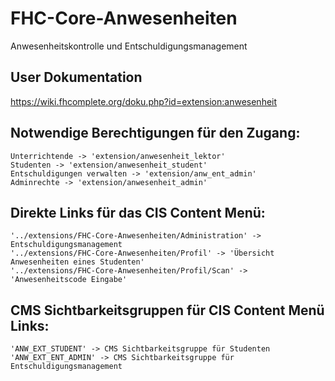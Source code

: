 # FHC-Core-Anwesenheiten
Anwesenheitskontrolle und Entschuldigungsmanagement

## User Dokumentation 
https://wiki.fhcomplete.org/doku.php?id=extension:anwesenheit

## Notwendige Berechtigungen für den Zugang:
    Unterrichtende -> 'extension/anwesenheit_lektor'
    Studenten -> 'extension/anwesenheit_student'
    Entschuldigungen verwalten -> 'extension/anw_ent_admin'
    Adminrechte -> 'extension/anwesenheit_admin'

## Direkte Links für das CIS Content Menü:
    '../extensions/FHC-Core-Anwesenheiten/Administration' -> Entschuldigungsmanagement
    '../extensions/FHC-Core-Anwesenheiten/Profil' -> 'Übersicht Anwesenheiten eines Studenten'
    '../extensions/FHC-Core-Anwesenheiten/Profil/Scan' -> 'Anwesenheitscode Eingabe'

## CMS Sichtbarkeitsgruppen für CIS Content Menü Links:
    'ANW_EXT_STUDENT' -> CMS Sichtbarkeitsgruppe für Studenten
    'ANW_EXT_ENT_ADMIN' -> CMS Sichtbarkeitsgruppe für Entschuldigungsmanagement
